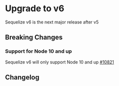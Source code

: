 # Upgrade to v6

Sequelize v6 is the next major release after v5

## Breaking Changes

### Support for Node 10 and up

Sequelize v6 will only support Node 10 and up [#10821](https://github.com/sequelize/sequelize/issues/10821)

## Changelog
